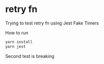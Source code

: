 # retry fn 

Trying to test retry fn using Jest Fake Timers

How to run
```jsx
yarn install
yarn jest
```

Second test is breaking
